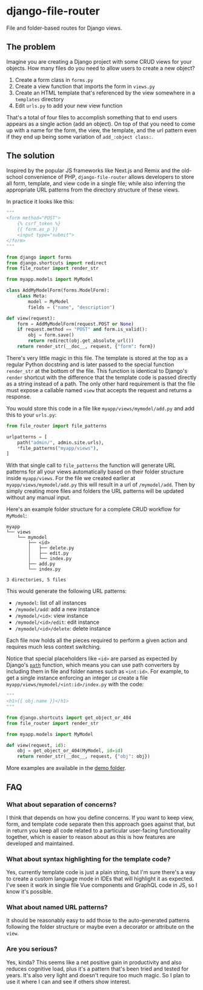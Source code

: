 # django-file-router

File and folder-based routes for Django views.

## The problem

Imagine you are creating a Django project with some CRUD views for your objects. How many files do you need to allow users to create a new object?

1. Create a form class in `forms.py`
2. Create a view function that imports the form in `views.py`
3. Create an HTML template that's referenced by the view somewhere in a `templates` directory
4. Edit `urls.py` to add your new view function

That's a total of four files to accomplish something that to end users appears as a single action (add an object). On top of that you need to come up with a name for the form, the view, the template, and the url pattern even if they end up being some variation of `add_:object class:`.

## The solution

Inspired by the popular JS frameworks like Next.js and Remix and the old-school convenience of PHP, `django-file-router` allows developers to store all form, template, and view code in a single file; while also inferring the appropriate URL patterns from the directory structure of these views.

In practice it looks like this:

```python
"""
<form method="POST">
    {% csrf_token %}
    {{ form.as_p }}
    <input type="submit">
</form>
"""

from django import forms
from django.shortcuts import redirect
from file_router import render_str

from myapp.models import MyModel

class AddMyModelForm(forms.ModelForm):
    class Meta:
        model = MyModel
        fields = ("name", "description")

def view(request):
    form = AddMyModelForm(request.POST or None)
    if request.method == "POST" and form.is_valid():
        obj = form.save()
        return redirect(obj.get_absolute_url())
    return render_str(__doc__, request, {"form": form})
```

There's very little magic in this file. The template is stored at the top as a regular Python docstring and is later passed to the special function `render_str` at the bottom of the file. This function is identical to Django's `render` shortcut with the difference that the template code is passed directly as a string instead of a path. The only other hard requirement is that the file must expose a callable named `view` that accepts the request and returns a response.

You would store this code in a file like `myapp/views/mymodel/add.py` and add this to your `urls.py`:

```python
from file_router import file_patterns

urlpatterns = [
    path("admin/", admin.site.urls),
    *file_patterns("myapp/views"),
]
```

With that single call to `file_patterns` the function will generate URL patterns for all your views automatically based on their folder structure inside `myapp/views`. For the file we created earlier at `myapp/views/mymodel/add.py` this will result in a url of `/mymodel/add`. Then by simply creating more files and folders the URL patterns will be updated without any manual input.

Here's an example folder structure for a complete CRUD workflow for `MyModel`:

```
myapp
└── views
    └── mymodel
        ├── <id>
        │   ├── delete.py
        │   ├── edit.py
        │   └── index.py
        ├── add.py
        └── index.py

3 directories, 5 files
```

This would generate the following URL patterns:

- `/mymodel`: list of all instances
- `/mymodel/add`: add a new instance
- `/mymodel/<id>`: view instance
- `/mymodel/<id>/edit`: edit instance
- `/mymodel/<id>/delete`: delete instance

Each file now holds all the pieces required to perform a given action and requires much less context switching.

Notice that special placeholders like `<id>` are parsed as expected by Django's [`path`](https://docs.djangoproject.com/en/4.0/topics/http/urls/#how-django-processes-a-request) function, which means you can use path converters by including them in file and folder names such as `<int:id>`. For example, to get a single instance enforcing an integer `id` create a file `myapp/views/mymodel/<int:id>/index.py` with the code:

```python
"""
<h1>{{ obj.name }}</h1>
"""

from django.shortcuts import get_object_or_404
from file_router import render_str

from myapp.models import MyModel

def view(request, id):
    obj = get_object_or_404(MyModel, id=id)
    return render_str(__doc__, request, {"obj": obj})
```

More examples are available in the [demo folder](https://github.com/jerivas/django-file-router/tree/main/demo).

## FAQ

### What about separation of concerns?

I think that depends on how you define concerns. If you want to keep view, form, and template code separate then this approach goes against that, but in return you keep all code related to a particular user-facing functionality together, which is easier to reason about as this is how features are developed and maintained.

### What about syntax highlighting for the template code?

Yes, currently template code is just a plain string, but I'm sure there's a way to create a custom language mode in IDEs that will highlight it as expected. I've seen it work in single file Vue components and GraphQL code in JS, so I know it's possible.

### What about named URL patterns?

It should be reasonably easy to add those to the auto-generated patterns following the folder structure or maybe even a decorator or attribute on the `view`.

### Are you serious?

Yes, kinda? This seems like a net positive gain in productivity and also reduces cognitive load, plus it's a pattern that's been tried and tested for years. It's also very light and doesn't require too much magic. So I plan to use it where I can and see if others show interest.
